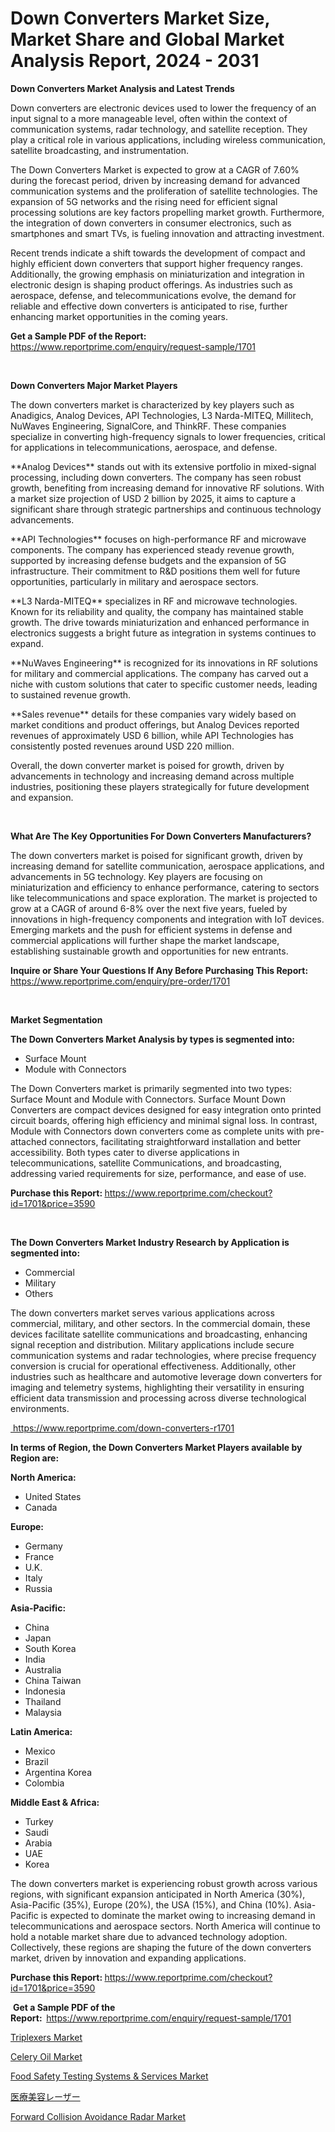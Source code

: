 <p><h1>Down Converters Market Size, Market Share and Global Market Analysis Report, 2024 - 2031</h1></p><p><strong>Down Converters Market Analysis and Latest Trends</strong></p>
<p><p>Down converters are electronic devices used to lower the frequency of an input signal to a more manageable level, often within the context of communication systems, radar technology, and satellite reception. They play a critical role in various applications, including wireless communication, satellite broadcasting, and instrumentation.</p><p>The Down Converters Market is expected to grow at a CAGR of 7.60% during the forecast period, driven by increasing demand for advanced communication systems and the proliferation of satellite technologies. The expansion of 5G networks and the rising need for efficient signal processing solutions are key factors propelling market growth. Furthermore, the integration of down converters in consumer electronics, such as smartphones and smart TVs, is fueling innovation and attracting investment.</p><p>Recent trends indicate a shift towards the development of compact and highly efficient down converters that support higher frequency ranges. Additionally, the growing emphasis on miniaturization and integration in electronic design is shaping product offerings. As industries such as aerospace, defense, and telecommunications evolve, the demand for reliable and effective down converters is anticipated to rise, further enhancing market opportunities in the coming years.</p></p>
<p><strong>Get a Sample PDF of the Report:&nbsp;</strong> <a href="https://www.reportprime.com/enquiry/request-sample/1701">https://www.reportprime.com/enquiry/request-sample/1701</a></p>
<p>&nbsp;</p>
<p><strong>Down Converters Major Market Players</strong></p>
<p><p>The down converters market is characterized by key players such as Anadigics, Analog Devices, API Technologies, L3 Narda-MITEQ, Millitech, NuWaves Engineering, SignalCore, and ThinkRF. These companies specialize in converting high-frequency signals to lower frequencies, critical for applications in telecommunications, aerospace, and defense.</p><p>**Analog Devices** stands out with its extensive portfolio in mixed-signal processing, including down converters. The company has seen robust growth, benefiting from increasing demand for innovative RF solutions. With a market size projection of USD 2 billion by 2025, it aims to capture a significant share through strategic partnerships and continuous technology advancements.</p><p>**API Technologies** focuses on high-performance RF and microwave components. The company has experienced steady revenue growth, supported by increasing defense budgets and the expansion of 5G infrastructure. Their commitment to R&D positions them well for future opportunities, particularly in military and aerospace sectors.</p><p>**L3 Narda-MITEQ** specializes in RF and microwave technologies. Known for its reliability and quality, the company has maintained stable growth. The drive towards miniaturization and enhanced performance in electronics suggests a bright future as integration in systems continues to expand.</p><p>**NuWaves Engineering** is recognized for its innovations in RF solutions for military and commercial applications. The company has carved out a niche with custom solutions that cater to specific customer needs, leading to sustained revenue growth.</p><p>**Sales revenue** details for these companies vary widely based on market conditions and product offerings, but Analog Devices reported revenues of approximately USD 6 billion, while API Technologies has consistently posted revenues around USD 220 million.</p><p>Overall, the down converter market is poised for growth, driven by advancements in technology and increasing demand across multiple industries, positioning these players strategically for future development and expansion.</p></p>
<p>&nbsp;</p>
<p><strong>What Are The Key Opportunities For Down Converters Manufacturers?</strong></p>
<p><p>The down converters market is poised for significant growth, driven by increasing demand for satellite communication, aerospace applications, and advancements in 5G technology. Key players are focusing on miniaturization and efficiency to enhance performance, catering to sectors like telecommunications and space exploration. The market is projected to grow at a CAGR of around 6-8% over the next five years, fueled by innovations in high-frequency components and integration with IoT devices. Emerging markets and the push for efficient systems in defense and commercial applications will further shape the market landscape, establishing sustainable growth and opportunities for new entrants.</p></p>
<p><strong>Inquire or Share Your Questions If Any Before Purchasing This Report:</strong> <a href="https://www.reportprime.com/enquiry/pre-order/1701">https://www.reportprime.com/enquiry/pre-order/1701</a></p>
<p>&nbsp;</p>
<p><strong>Market Segmentation</strong></p>
<p><strong>The Down Converters Market Analysis by types is segmented into:</strong></p>
<p><ul><li>Surface Mount</li><li>Module with Connectors</li></ul></p>
<p><p>The Down Converters market is primarily segmented into two types: Surface Mount and Module with Connectors. Surface Mount Down Converters are compact devices designed for easy integration onto printed circuit boards, offering high efficiency and minimal signal loss. In contrast, Module with Connectors down converters come as complete units with pre-attached connectors, facilitating straightforward installation and better accessibility. Both types cater to diverse applications in telecommunications, satellite Communications, and broadcasting, addressing varied requirements for size, performance, and ease of use.</p></p>
<p><strong>Purchase this Report:&nbsp;</strong><a href="https://www.reportprime.com/checkout?id=1701&price=3590">https://www.reportprime.com/checkout?id=1701&price=3590</a></p>
<p>&nbsp;</p>
<p><strong>The Down Converters Market Industry Research by Application is segmented into:</strong></p>
<p><ul><li>Commercial</li><li>Military</li><li>Others</li></ul></p>
<p><p>The down converters market serves various applications across commercial, military, and other sectors. In the commercial domain, these devices facilitate satellite communications and broadcasting, enhancing signal reception and distribution. Military applications include secure communication systems and radar technologies, where precise frequency conversion is crucial for operational effectiveness. Additionally, other industries such as healthcare and automotive leverage down converters for imaging and telemetry systems, highlighting their versatility in ensuring efficient data transmission and processing across diverse technological environments.</p></p>
<p><a href="https://www.reportprime.com/down-converters-r1701">&nbsp;https://www.reportprime.com/down-converters-r1701</a></p>
<p><strong>In terms of Region, the Down Converters Market Players available by Region are:</strong></p>
<p>
    <p> <strong> North America: </strong>
        <ul>
            <li>United States</li>
            <li>Canada</li>
        </ul>
        </p> 
    <p> <strong> Europe: </strong>
        <ul>
            <li>Germany</li>
            <li>France</li>
            <li>U.K.</li>
            <li>Italy</li>
            <li>Russia</li>
        </ul>
        </p> 
    <p> <strong> Asia-Pacific: </strong>
        <ul>
            <li>China</li>
            <li>Japan</li>
            <li>South Korea</li>
            <li>India</li>
            <li>Australia</li>
            <li>China Taiwan</li>
            <li>Indonesia</li>
            <li>Thailand</li>
            <li>Malaysia</li>
        </ul>
        </p> 
    <p> <strong> Latin America: </strong>
        <ul>
            <li>Mexico</li>
            <li>Brazil</li>
            <li>Argentina Korea</li>
            <li>Colombia</li>
        </ul>
        </p> 
    <p> <strong> Middle East & Africa: </strong>
        <ul>
            <li>Turkey</li>
            <li>Saudi</li>
            <li>Arabia</li>
            <li>UAE</li>
            <li>Korea</li>
        </ul>
    </p>
    </p>
<p><p>The down converters market is experiencing robust growth across various regions, with significant expansion anticipated in North America (30%), Asia-Pacific (35%), Europe (20%), the USA (15%), and China (10%). Asia-Pacific is expected to dominate the market owing to increasing demand in telecommunications and aerospace sectors. North America will continue to hold a notable market share due to advanced technology adoption. Collectively, these regions are shaping the future of the down converters market, driven by innovation and expanding applications.</p></p>
<p><strong>Purchase this Report: </strong><a href="https://www.reportprime.com/checkout?id=1701&price=3590">https://www.reportprime.com/checkout?id=1701&price=3590</a></p>
<p>&nbsp;<strong>Get a Sample PDF of the Report:&nbsp;&nbsp;</strong><a href="https://www.reportprime.com/enquiry/request-sample/1701">https://www.reportprime.com/enquiry/request-sample/1701</a></p>
<p><strong></strong></p>
<p><p><a href="https://github.com/luckyshygirl/Market-Research-Report-List-6/blob/main/triplexers-market.md">Triplexers Market</a></p><p><a href="https://www.linkedin.com/pulse/how-regional-markets-adapting-celery-oil-market-innovations-cx08c?trackingId=Iz1ZBsw%2BTeuBGZ8tBzQMrw%3D%3D">Celery Oil Market</a></p><p><a href="https://medium.com/@broderickleannon/food-safety-testing-systems-services-market-industry-trends-and-forecast-for-period-from-2024-66b89206b23a">Food Safety Testing Systems & Services Market</a></p><p><a href="https://github.com/mohamedbakry57/Market-Research-Report-List-6/blob/main/56306702055.md">医療美容レーザー</a></p><p><a href="https://issuu.com/reportprime-2/docs/forward-collision-avoidance-radar-m_14f4a1744c9dcc">Forward Collision Avoidance Radar Market</a></p></p>